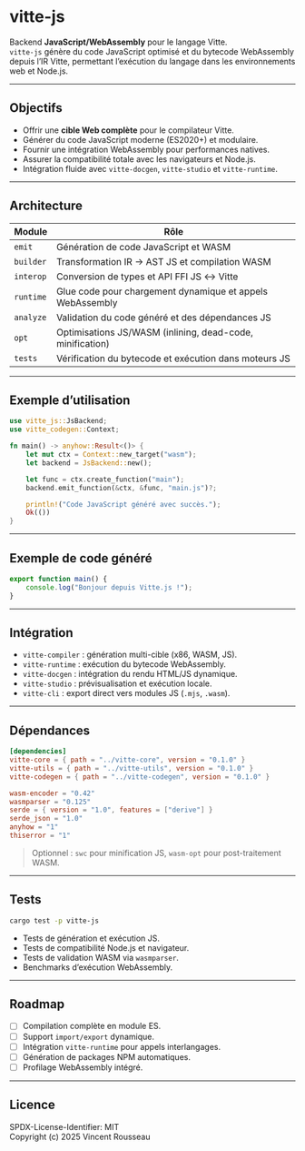 

# vitte-js

Backend **JavaScript/WebAssembly** pour le langage Vitte.  
`vitte-js` génère du code JavaScript optimisé et du bytecode WebAssembly depuis l’IR Vitte, permettant l’exécution du langage dans les environnements web et Node.js.

---

## Objectifs

- Offrir une **cible Web complète** pour le compilateur Vitte.  
- Générer du code JavaScript moderne (ES2020+) et modulaire.  
- Fournir une intégration WebAssembly pour performances natives.  
- Assurer la compatibilité totale avec les navigateurs et Node.js.  
- Intégration fluide avec `vitte-docgen`, `vitte-studio` et `vitte-runtime`.

---

## Architecture

| Module        | Rôle |
|---------------|------|
| `emit`        | Génération de code JavaScript et WASM |
| `builder`     | Transformation IR → AST JS et compilation WASM |
| `interop`     | Conversion de types et API FFI JS ↔ Vitte |
| `runtime`     | Glue code pour chargement dynamique et appels WebAssembly |
| `analyze`     | Validation du code généré et des dépendances JS |
| `opt`         | Optimisations JS/WASM (inlining, dead-code, minification) |
| `tests`       | Vérification du bytecode et exécution dans moteurs JS |

---

## Exemple d’utilisation

```rust
use vitte_js::JsBackend;
use vitte_codegen::Context;

fn main() -> anyhow::Result<()> {
    let mut ctx = Context::new_target("wasm");
    let backend = JsBackend::new();

    let func = ctx.create_function("main");
    backend.emit_function(&ctx, &func, "main.js")?;

    println!("Code JavaScript généré avec succès.");
    Ok(())
}
```

---

## Exemple de code généré

```js
export function main() {
    console.log("Bonjour depuis Vitte.js !");
}
```

---

## Intégration

- `vitte-compiler` : génération multi-cible (x86, WASM, JS).  
- `vitte-runtime` : exécution du bytecode WebAssembly.  
- `vitte-docgen` : intégration du rendu HTML/JS dynamique.  
- `vitte-studio` : prévisualisation et exécution locale.  
- `vitte-cli` : export direct vers modules JS (`.mjs`, `.wasm`).

---

## Dépendances

```toml
[dependencies]
vitte-core = { path = "../vitte-core", version = "0.1.0" }
vitte-utils = { path = "../vitte-utils", version = "0.1.0" }
vitte-codegen = { path = "../vitte-codegen", version = "0.1.0" }

wasm-encoder = "0.42"
wasmparser = "0.125"
serde = { version = "1.0", features = ["derive"] }
serde_json = "1.0"
anyhow = "1"
thiserror = "1"
``` 

> Optionnel : `swc` pour minification JS, `wasm-opt` pour post-traitement WASM.

---

## Tests

```bash
cargo test -p vitte-js
```

- Tests de génération et exécution JS.  
- Tests de compatibilité Node.js et navigateur.  
- Tests de validation WASM via `wasmparser`.  
- Benchmarks d’exécution WebAssembly.

---

## Roadmap

- [ ] Compilation complète en module ES.  
- [ ] Support `import/export` dynamique.  
- [ ] Intégration `vitte-runtime` pour appels interlangages.  
- [ ] Génération de packages NPM automatiques.  
- [ ] Profilage WebAssembly intégré.

---

## Licence

SPDX-License-Identifier: MIT  
Copyright (c) 2025 Vincent Rousseau